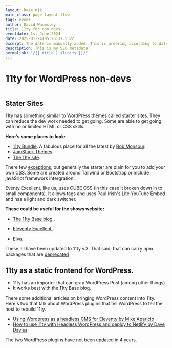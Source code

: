 ```yaml
---
layout: base.njk
main_class: page-layout flow
tags: event
author: David Waumsley
title: 11ty for non devs.
eventdate: 1st June 2024
date: 2025-01-24T05:26:37.552Z
excerpt: The date is manually added. This is ordering according to date created.
description: This is my SEO metadata.
permalink: "/{{ title | slugify }}/"
---
```


<h1 class=" popout sidelines" >11ty for WordPress non-devs</h1>

<img class=" popout" src="https://picsum.photos/id/1/1920/500" alt="">
 

## Stater Sites

11ty has something similar to WordPress themes called starter sites. They can reduce the dev work needed to get going. Some are able to get going with no or limited HTML or CSS skills.

**Here's some places to look:**

- [11ty Bundle](https://11tybundle.dev/starters/). A fabulous place for all the latest by [Bob Monsour](https://bobmonsour.com/).
- [JamStack Themes](https://jamstackthemes.dev/#ssg=eleventy).
- [The 11ty site](https://www.11ty.dev/docs/starter/).

There few [exceptions](https://github.com/CloudCannon/campus-spark-bookshop-template), but generally the starter are plain for you to add your own CSS.  Some are created around Tailwind or Bootstrap or include javaSript framework intergration.

Eventy Excellent, like us, uses CUBE CSS (in this case it broken down in to small components). It allows tags and uses Paul Irish's Lite YouTube Embed and has a light and dark switcher.

**These could be useful for the shows website:**

- [The 11ty Base blog ](https://github.com/11ty/eleventy-base-blog).

- [Eleventy Excellent ](https://github.com/11ty/eleventy-base-blog).

- [Elva](https://github.com/scottsweb/elva).


These all have been updated to 11ty v.3. That said, that can carry npm packages that are [deprecated]( https://www.npmjs.com/package/inflight)



## 11ty as a static frontend for WordPress.

- 11ty has an importer that can grap WordPress Post (among other things)
- It works best with the 11ty Base blog.

There some additional articles on bringing WordPress content into 11ty. Here's two that talk about WordPress plugins that tell WordPress to tell the host to rebuild 11ty.

- [Using Wordpress as a headless CMS for Eleventy by Mike Aparicio](https://www.mikeaparicio.com/posts/2023-11-07-using-wordpress-as-a-headless-cms-for-eleventy/)
- [How to use 11ty with Headless WordPress and deploy to Netlify by Dave Davies](https://davedavies.dev/post/how-to-use-11ty-with-headless-wordpress/)

The two WordPress plugins have not been updated in 4 years.





